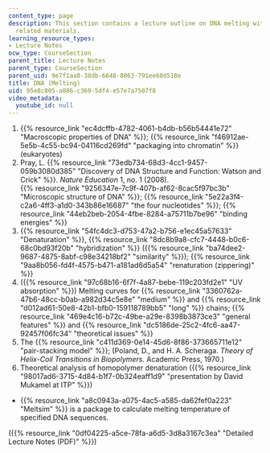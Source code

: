 ```yaml
---
content_type: page
description: This section contains a lecture outline on DNA melting with links to
  related materials.
learning_resource_types:
- Lecture Notes
ocw_type: CourseSection
parent_title: Lecture Notes
parent_type: CourseSection
parent_uid: 9e7f1aa8-38db-6648-8063-791ee60d518e
title: DNA (Melting)
uid: 95e8c805-a886-c369-5df4-e57e7a7507f8
video_metadata:
  youtube_id: null
---
```


1.  {{% resource_link "ec4dcffb-4782-4061-b4db-b56b54441e72" "Macroscopic properties of DNA" %}}; {{% resource_link "f46912ae-5e5b-4c55-bc94-04116cd269fd" "packaging into chromatin" %}} (eukaryotes)
2.  Pray, L. {{% resource_link "73edb734-68d3-4cc1-9457-059b3080d385" "Discovery of DNA Structure and Function: Watson and Crick" %}}. _Nature Education_ 1, no. 1 (2008).  
    {{% resource_link "9256347e-7c9f-407b-af62-8cac5f97bc3b" "Microscopic structure of DNA" %}}; {{% resource_link "5e22a3f4-c2a6-4ff3-a1d0-343b86e16687" "the four nucleotides" %}}; {{% resource_link "44eb2beb-2054-4fbe-8284-a75711b7be96" "binding energies" %}}
3.  {{% resource_link "54fc4dc3-d753-47a2-b756-e1ec45a57633" "Denaturation" %}}, {{% resource_link "8dc8b9a8-cfc7-4448-b0c6-68c0bd93f20b" "hybridization" %}} ({{% resource_link "ba74dee2-9687-4875-8abf-c98e34218bf2" "similarity" %}}); {{% resource_link "9aa8b056-fd4f-4575-b471-a181ad6d5a54" "renaturation (zippering)" %}}
4.  ({{% resource_link "97c68b16-6f7f-4a87-bebe-119c203fd2e1" "UV absorption" %}}) Melting curves for {{% resource_link "3360762a-47b6-48cc-b0ab-a982d34c5e8e" "medium" %}} and {{% resource_link "d012ad61-50e8-42b1-bfb0-159118789bb5" "long" %}} chains; {{% resource_link "469e4c16-b72c-49be-a29e-8398b3873ce3" "general features" %}} and {{% resource_link "dc5186de-25c2-4fc6-aa47-92457f06fc34" "theoretical issues" %}}
5.  The {{% resource_link "c411d369-0e14-45d6-8f86-373665711e12" "pair-stacking model" %}}; (Poland, D., and H. A. Scheraga. _Theory of Helix-Coil Transitions in Biopolymers_. Academic Press, 1970.)
6.  Theoretical analysis of homopolymer denaturation ({{% resource_link "98017ad6-3715-4d84-b1f7-0b324eaff1d9" "presentation by David Mukamel at ITP" %}})

*   {{% resource_link "a8c0943a-a075-4ac5-a585-da62fef0a223" "Meltsim" %}} is a package to calculate melting temperature of specified DNA sequences.

({{% resource_link "0df04225-a5ce-78fa-a6d5-3d8a3167c3ea" "Detailed Lecture Notes (PDF)" %}})